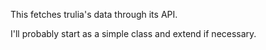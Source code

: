 This fetches trulia's data through its API.

I'll probably start as a simple class and extend if necessary.
